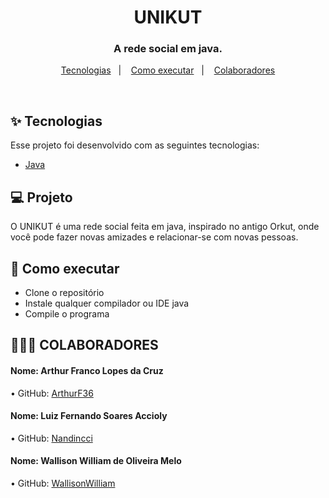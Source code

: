 <h1 align="center">UNIKUT</h1>

<h3 align="center">A rede social em java.</h3>

<p align="center">
  <a href="#-tecnologias">Tecnologias</a>&nbsp;&nbsp;&nbsp;|&nbsp;&nbsp;&nbsp;
  <a href="#-como-executar">Como executar</a>&nbsp;&nbsp;&nbsp;|&nbsp;&nbsp;&nbsp;
  <a href="#-colaboradores">Colaboradores</a>
</p>

<br>

## ✨ Tecnologias

Esse projeto foi desenvolvido com as seguintes tecnologias:

- [Java](https://www.oracle.com/java/)

## 💻 Projeto

O UNIKUT é uma rede social feita em java, inspirado no antigo Orkut, onde você pode fazer novas amizades e relacionar-se com novas pessoas.

## 🚀 Como executar

- Clone o repositório
- Instale qualquer compilador ou IDE java
- Compile o programa

## 👨‍👦‍👦 COLABORADORES

#### Nome: Arthur Franco Lopes da Cruz
•	GitHub: [ArthurF36](https://github.com/ArthurF36)

#### Nome: Luiz Fernando Soares Accioly
•	GitHub: [Nandincci](https://github.com/Nandincci)

#### Nome: Wallison William de Oliveira Melo
•	GitHub: [WallisonWilliam](https://github.com/WallisonWilliam)
